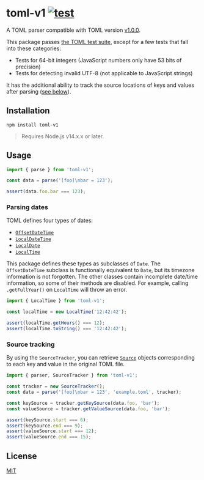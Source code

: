 # toml-v1 [![test](https://github.com/WiseLibs/toml-v1/actions/workflows/test.yml/badge.svg)](https://github.com/WiseLibs/toml-v1/actions/workflows/test.yml)

A TOML parser compatible with TOML version [v1.0.0](https://toml.io/en/v1.0.0).

This package passes [the TOML test suite](https://github.com/toml-lang/toml-test), except for a few tests that fall into these categories:

- Tests for 64-bit integers (JavaScript numbers only have 53 bits of precision)
- Tests for detecting invalid UTF-8 (not applicable to JavaScript strings)

It has the additional ability to track the source locations of keys and values after parsing ([see below](#source-tracking)).

## Installation

```
npm install toml-v1
```

> Requires Node.js v14.x.x or later.

## Usage

```js
import { parse } from 'toml-v1';

const data = parse('[foo]\nbar = 123');

assert(data.foo.bar === 123);
```

### Parsing dates

TOML defines four types of dates:

- [`OffsetDateTime`](https://toml.io/en/v1.0.0#offset-date-time)
- [`LocalDateTime`](https://toml.io/en/v1.0.0#local-date-time)
- [`LocalDate`](https://toml.io/en/v1.0.0#local-date)
- [`LocalTime`](https://toml.io/en/v1.0.0#local-time)

This package defines these types as subclasses of `Date`. The `OffsetDateTime` subclass is functionally equivalent to `Date`, but its timezone information is not forgotten. The other classes contain incomplete date/time information, so some of their methods are disabled. For example, calling `.getFullYear()` on `LocalTime` will throw an error.

```js
import { LocalTime } from 'toml-v1';

const localTime = new LocalTime('12:42:42');

assert(localTime.getHours() === 12);
assert(localTime.toString() === '12:42:42');
```

### Source tracking

By using the `SourceTracker`, you can retrieve [`Source`](https://github.com/WiseLibs/super-sources?tab=readme-ov-file#new-sourcefile-start-end) objects corresponding to each key and value in the original TOML file.

```js
import { parser, SourceTracker } from 'toml-v1';

const tracker = new SourceTracker();
const data = parse('[foo]\nbar = 123', 'example.toml', tracker);

const keySource = tracker.getKeySource(data.foo, 'bar');
const valueSource = tracker.getValueSource(data.foo, 'bar');

assert(keySource.start === 6);
assert(keySource.end === 9);
assert(valueSource.start === 12);
assert(valueSource.end === 15);
```

## License

[MIT](https://github.com/WiseLibs/toml-v1/blob/master/LICENSE)
